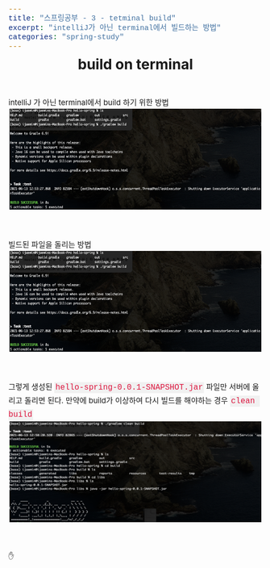 ```yaml
---
title: "스프링공부 - 3 - tetminal build"
excerpt: "intelliJ가 아닌 terminal에서 빌드하는 방법"
categories: "spring-study"
---
```


<style>
code {
  font-family: Consolas,"courier new";
  color: crimson;
  background-color: #f1f1f1;
  padding: 2px;
  font-size: 105%;
}
</style>

<div style = "font-size: 28px; line-height: 25px;">
<center><strong>build on terminal</strong></center><br><br>
</div>

<div style = "font-size: 15px; line-height: 25px; text-align: left">
intelliJ 가 아닌 terminal에서 build 하기 위한 방법
<center><img src = "\assets\images\build.png"  border=0 width = "500" height = "200"></center><br><br>
빌드된 파일을 돌리는 방법
<center><img src = "\assets\images\build.png"  border=0 width = "500" height = "200"></center><br><br>
그렇게 생성된 <code>hello-spring-0.0.1-SNAPSHOT.jar</code> 파일만 서버에 올리고 돌리면 된다.
만약에 build가 이상하여 다시 빌드를 해야하는 경우 <code>clean build</code>
<center><img src = "\assets\images\cleanbuild.png"  border=0 width = "500" height = "200"></center><br><br>
</div>
&#9995;